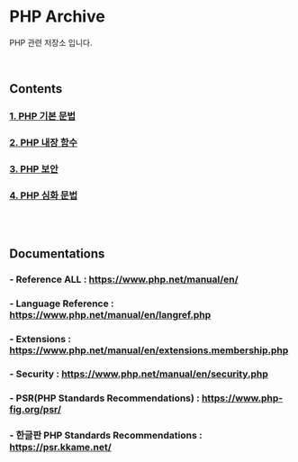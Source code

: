 # PHP Archive

PHP 관련 저장소 입니다.

<br>

## Contents

### [1. PHP 기본 문법](PHP.md)

### [2. PHP 내장 함수](PHP_EXTENSIONS.md)

### [3. PHP 보안](PHP_SECURITY.md)

### [4. PHP 심화 문법](PHP_OOP.md)

<br><br>

## Documentations

### - Reference ALL : https://www.php.net/manual/en/

### - Language Reference : https://www.php.net/manual/en/langref.php

### - Extensions : https://www.php.net/manual/en/extensions.membership.php

### - Security : https://www.php.net/manual/en/security.php

### - PSR(PHP Standards Recommendations) : https://www.php-fig.org/psr/

### - 한글판 PHP Standards Recommendations : https://psr.kkame.net/
